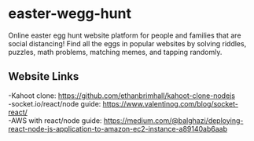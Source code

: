 # easter-wegg-hunt
Online easter egg hunt website platform for people and families that are social distancing! Find all the eggs in popular websites by solving riddles, puzzles, math problems, matching memes, and tapping randomly.

## Website Links
-Kahoot clone: https://github.com/ethanbrimhall/kahoot-clone-nodejs<br />
-socket.io/react/node guide: https://www.valentinog.com/blog/socket-react/<br />
-AWS with react/node guide: https://medium.com/@balghazi/deploying-react-node-js-application-to-amazon-ec2-instance-a89140ab6aab
